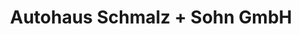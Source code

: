 ---
title: "Autohaus Schmalz + Sohn GmbH"
url: /oberndorf-am-neckar/autohaus-schmalz-sohn-gmbh/
shop: Autowerkstatt
---